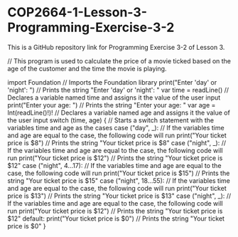 # COP2664-1-Lesson-3-Programming-Exercise-3-2
This is a GitHub repository link for Programming Exercise 3-2 of Lesson 3.

// This program is used to calculate the price of a movie ticked based on the age of the customer and the time the movie is playing.

import Foundation // Imports the Foundation library
print("Enter 'day' or 'night': ") // Prints the string "Enter 'day' or 'night': "
var time = readLine() // Declares a variable named time and assigns it the value of the user input
print("Enter your age: ") // Prints the string "Enter your age: "
var age = Int(readLine()!)! // Declares a variable named age and assigns it the value of the user input
switch (time, age) { // Starts a switch statement with the variables time and age as the cases
  case ("day", _): // If the variables time and age are equal to the case, the following code will run
    print("Your ticket price is $8") // Prints the string "Your ticket price is $8"
  case ("night", _): // If the variables time and age are equal to the case, the following code will run
    print("Your ticket price is $12") // Prints the string "Your ticket price is $12"
  case ("night", 4...17): // If the variables time and age are equal to the case, the following code will run
    print("Your ticket price is $15") // Prints the string "Your ticket price is $15"
  case ("night", 18...55): // If the variables time and age are equal to the case, the following code will run
    print("Your ticket price is $13") // Prints the string "Your ticket price is $13"
  case ("night", _): // If the variables time and age are equal to the case, the following code will run
    print("Your ticket price is $12") // Prints the string "Your ticket price is $12"
  default:
    print("Your ticket price is $0") // Prints the string "Your ticket price is $0"
}

